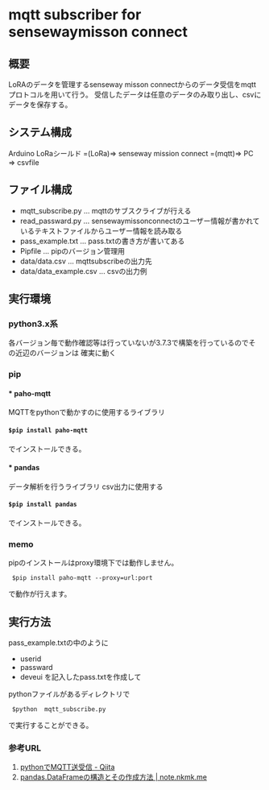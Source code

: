 # mqtt subscriber for sensewaymisson connect

## 概要

LoRAのデータを管理するsenseway misson connectからのデータ受信をmqttプロトコルを用いて行う。
受信したデータは任意のデータのみ取り出し、csvにデータを保存する。

## システム構成

Arduino LoRaシールド =(LoRa)=> senseway mission connect =(mqtt)=> PC　=> csvfile

## ファイル構成

* mqtt_subscribe.py     ... mqttのサブスクライブが行える
* read_passward.py      ... sensewaymissonconnectのユーザー情報が書かれているテキストファイルからユーザー情報を読み取る
* pass_example.txt      ... pass.txtの書き方が書いてある
* Pipfile               ... pipのバージョン管理用
* data/data.csv         ... mqttsubscribeの出力先
* data/data_example.csv ... csvの出力例

## 実行環境

### python3.x系

各バージョン毎で動作確認等は行っていないが3.7.3で構築を行っているのでその近辺のバージョンは
確実に動く

### pip

#### * paho-mqtt

MQTTをpythonで動かすのに使用するライブラリ

#### ``` $pip install paho-mqtt ```

でインストールできる。

#### * pandas

データ解析を行うライブラリ
csv出力に使用する

#### ``` $pip install pandas ```

でインストールできる。


### memo

pipのインストールはproxy環境下では動作しません。

``` $pip install paho-mqtt --proxy=url:port```

で動作が行えます。


## 実行方法

pass_example.txtの中のように
* userid
* passward
* deveui
を記入したpass.txtを作成して

pythonファイルがあるディレクトリで

``` $python  mqtt_subscribe.py```

で実行することができる。


### 参考URL
1. [pythonでMQTT送受信 - Qiita](https://qiita.com/hsgucci/items/6461d8555ea1245ef6c2)
2. [pandas.DataFrameの構造とその作成方法 | note.nkmk.me](https://note.nkmk.me/python-pandas-dataframe-values-columns-index/)